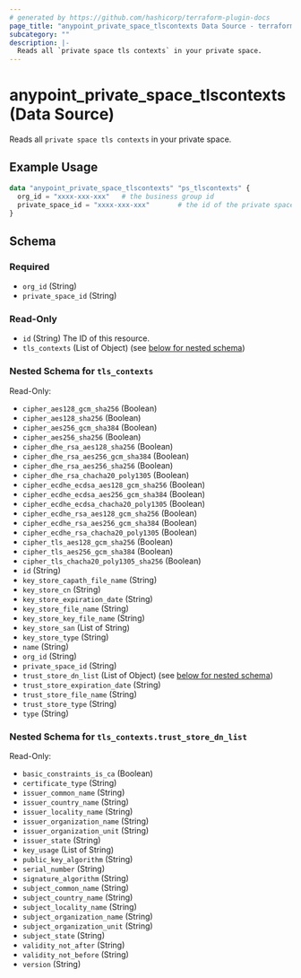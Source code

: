 ```yaml
---
# generated by https://github.com/hashicorp/terraform-plugin-docs
page_title: "anypoint_private_space_tlscontexts Data Source - terraform-provider-anypoint"
subcategory: ""
description: |-
  Reads all `private space tls contexts` in your private space.
---
```


# anypoint_private_space_tlscontexts (Data Source)

Reads all `private space tls contexts` in your private space.

## Example Usage

```terraform
data "anypoint_private_space_tlscontexts" "ps_tlscontexts" {
  org_id = "xxxx-xxx-xxx"   # the business group id
  private_space_id = "xxxx-xxx-xxx"       # the id of the private space
}
```

<!-- schema generated by tfplugindocs -->
## Schema

### Required

- `org_id` (String)
- `private_space_id` (String)

### Read-Only

- `id` (String) The ID of this resource.
- `tls_contexts` (List of Object) (see [below for nested schema](#nestedatt--tls_contexts))

<a id="nestedatt--tls_contexts"></a>
### Nested Schema for `tls_contexts`

Read-Only:

- `cipher_aes128_gcm_sha256` (Boolean)
- `cipher_aes128_sha256` (Boolean)
- `cipher_aes256_gcm_sha384` (Boolean)
- `cipher_aes256_sha256` (Boolean)
- `cipher_dhe_rsa_aes128_sha256` (Boolean)
- `cipher_dhe_rsa_aes256_gcm_sha384` (Boolean)
- `cipher_dhe_rsa_aes256_sha256` (Boolean)
- `cipher_dhe_rsa_chacha20_poly1305` (Boolean)
- `cipher_ecdhe_ecdsa_aes128_gcm_sha256` (Boolean)
- `cipher_ecdhe_ecdsa_aes256_gcm_sha384` (Boolean)
- `cipher_ecdhe_ecdsa_chacha20_poly1305` (Boolean)
- `cipher_ecdhe_rsa_aes128_gcm_sha256` (Boolean)
- `cipher_ecdhe_rsa_aes256_gcm_sha384` (Boolean)
- `cipher_ecdhe_rsa_chacha20_poly1305` (Boolean)
- `cipher_tls_aes128_gcm_sha256` (Boolean)
- `cipher_tls_aes256_gcm_sha384` (Boolean)
- `cipher_tls_chacha20_poly1305_sha256` (Boolean)
- `id` (String)
- `key_store_capath_file_name` (String)
- `key_store_cn` (String)
- `key_store_expiration_date` (String)
- `key_store_file_name` (String)
- `key_store_key_file_name` (String)
- `key_store_san` (List of String)
- `key_store_type` (String)
- `name` (String)
- `org_id` (String)
- `private_space_id` (String)
- `trust_store_dn_list` (List of Object) (see [below for nested schema](#nestedobjatt--tls_contexts--trust_store_dn_list))
- `trust_store_expiration_date` (String)
- `trust_store_file_name` (String)
- `trust_store_type` (String)
- `type` (String)

<a id="nestedobjatt--tls_contexts--trust_store_dn_list"></a>
### Nested Schema for `tls_contexts.trust_store_dn_list`

Read-Only:

- `basic_constraints_is_ca` (Boolean)
- `certificate_type` (String)
- `issuer_common_name` (String)
- `issuer_country_name` (String)
- `issuer_locality_name` (String)
- `issuer_organization_name` (String)
- `issuer_organization_unit` (String)
- `issuer_state` (String)
- `key_usage` (List of String)
- `public_key_algorithm` (String)
- `serial_number` (String)
- `signature_algorithm` (String)
- `subject_common_name` (String)
- `subject_country_name` (String)
- `subject_locality_name` (String)
- `subject_organization_name` (String)
- `subject_organization_unit` (String)
- `subject_state` (String)
- `validity_not_after` (String)
- `validity_not_before` (String)
- `version` (String)


